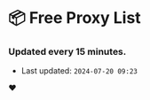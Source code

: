 # :package: Free Proxy List
### Updated every 15 minutes.

- Last updated: `2024-07-20 09:23`

:heart:
